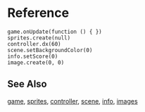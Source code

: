 # Reference

```namespaces
game.onUpdate(function () {	})
sprites.create(null)
controller.dx(60)
scene.setBackgroundColor(0)
info.setScore(0)
image.create(0, 0)
```

## See Also

[game](/reference/game),
[sprites](/reference/sprites),
[controller](/reference/controller),
[scene](/reference/scene),
[info](/reference/info),
[images](/reference/images)
